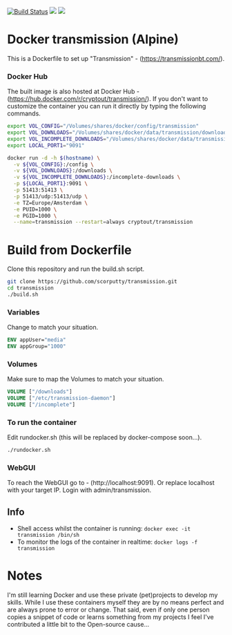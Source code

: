 [![Build Status](https://travis-ci.org/scorputty/transmission.svg?branch=master)](https://travis-ci.org/scorputty/transmission) [![](https://images.microbadger.com/badges/image/cryptout/transmission.svg)](https://microbadger.com/images/cryptout/transmission "Get your own image badge on microbadger.com") [![](https://images.microbadger.com/badges/version/cryptout/transmission.svg)](https://microbadger.com/images/cryptout/transmission "Get your own version badge on microbadger.com")

# Docker transmission (Alpine)

This is a Dockerfile to set up "Transmission" - (https://transmissionbt.com/).

### Docker Hub
The built image is also hosted at Docker Hub - (https://hub.docker.com/r/cryptout/transmission/).
If you don't want to customize the container you can run it directly by typing the following commands.
```sh
export VOL_CONFIG="/Volumes/shares/docker/config/transmission"
export VOL_DOWNLOADS="/Volumes/shares/docker/data/transmission/downloads"
export VOL_INCOMPLETE_DOWNLOADS="/Volumes/shares/docker/data/transmission/incomplete"
export LOCAL_PORT1="9091"

docker run -d -h $(hostname) \
  -v ${VOL_CONFIG}:/config \
  -v ${VOL_DOWNLOADS}:/downloads \
  -v ${VOL_INCOMPLETE_DOWNLOADS}:/incomplete-downloads \
  -p ${LOCAL_PORT1}:9091 \
  -p 51413:51413 \
  -p 51413/udp:51413/udp \
  -e TZ=Europe/Amsterdam \
  -e PUID=1000 \
  -e PGID=1000 \
  --name=transmission --restart=always cryptout/transmission
```

# Build from Dockerfile
Clone this repository and run the build.sh script.
```sh
git clone https://github.com/scorputty/transmission.git
cd transmission
./build.sh
```

### Variables
Change to match your situation.
```Dockerfile
ENV appUser="media"
ENV appGroup="1000"
```

### Volumes
Make sure to map the Volumes to match your situation.
```Dockerfile
VOLUME ["/downloads"]
VOLUME ["/etc/transmission-daemon"]
VOLUME ["/incomplete"]
```

### To run the container
Edit rundocker.sh (this will be replaced by docker-compose soon...).
```sh
./rundocker.sh
```

### WebGUI
To reach the WebGUI go to - (http://localhost:9091).
Or replace localhost with your target IP. Login with admin/transmission.

## Info
* Shell access whilst the container is running: `docker exec -it transmission /bin/sh`
* To monitor the logs of the container in realtime: `docker logs -f transmission`

# Notes
I'm still learning Docker and use these private (pet)projects to develop my skills.
While I use these containers myself they are by no means perfect and are always prone to error or change.
That said, even if only one person copies a snippet of code or learns something from my projects I feel I've contributed a little bit to the Open-source cause...
